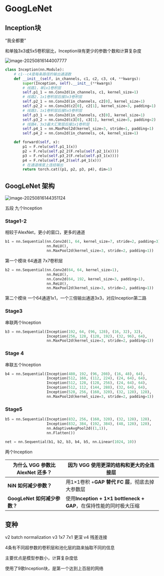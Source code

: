# GoogLeNet

## Inception块

“我全都要”

和单独3x3或5x5卷积层比，Inception块有更少的参数个数和计算复杂度

![image-20250816144007777](C:\Users\chy20\AppData\Roaming\Typora\typora-user-images\image-20250816144007777.png)

```python
class Inception(nn.Module):
    # c1--c4是每条路径的输出通道数
    def __init__(self, in_channels, c1, c2, c3, c4, **kwargs):
        super(Inception, self).__init__(**kwargs)
        # 线路1，单1x1卷积层
        self.p1_1 = nn.Conv2d(in_channels, c1, kernel_size=1)
        # 线路2，1x1卷积层后接3x3卷积层
        self.p2_1 = nn.Conv2d(in_channels, c2[0], kernel_size=1)
        self.p2_2 = nn.Conv2d(c2[0], c2[1], kernel_size=3, padding=1)
        # 线路3，1x1卷积层后接5x5卷积层
        self.p3_1 = nn.Conv2d(in_channels, c3[0], kernel_size=1)
        self.p3_2 = nn.Conv2d(c3[0], c3[1], kernel_size=5, padding=2)
        # 线路4，3x3最大汇聚层后接1x1卷积层
        self.p4_1 = nn.MaxPool2d(kernel_size=3, stride=1, padding=1)
        self.p4_2 = nn.Conv2d(in_channels, c4, kernel_size=1)

    def forward(self, x):
        p1 = F.relu(self.p1_1(x))
        p2 = F.relu(self.p2_2(F.relu(self.p2_1(x))))
        p3 = F.relu(self.p3_2(F.relu(self.p3_1(x))))
        p4 = F.relu(self.p4_2(self.p4_1(x)))
        # 在通道维度上连结输出
        return torch.cat((p1, p2, p3, p4), dim=1)
```







## GoogLeNet 架构

![image-20250816144351124](C:\Users\chy20\AppData\Roaming\Typora\typora-user-images\image-20250816144351124.png)

五段 九个Inception

### Stage1-2

相较于AlexNet，更小的窗口，更多的通道

```python
b1 = nn.Sequential(nn.Conv2d(1, 64, kernel_size=7, stride=2, padding=3),
                   nn.ReLU(),
                   nn.MaxPool2d(kernel_size=3, stride=2, padding=1))
```

第一个模块 64通道 7x7卷积层

```python
b2 = nn.Sequential(nn.Conv2d(64, 64, kernel_size=1),
                   nn.ReLU(),
                   nn.Conv2d(64, 192, kernel_size=3, padding=1),
                   nn.ReLU(),
                   nn.MaxPool2d(kernel_size=3, stride=2, padding=1))
```

第二个模块 一个64通道1x1，一个三倍输出通道3x3，对应Inception第二路



### Stage3

串联两个Inception

```python
b3 = nn.Sequential(Inception(192, 64, (96, 128), (16, 32), 32),
                   Inception(256, 128, (128, 192), (32, 96), 64),
                   nn.MaxPool2d(kernel_size=3, stride=2, padding=1))
```



### Stage 4

串联五个Inception

```python
b4 = nn.Sequential(Inception(480, 192, (96, 208), (16, 48), 64),
                   Inception(512, 160, (112, 224), (24, 64), 64),
                   Inception(512, 128, (128, 256), (24, 64), 64),
                   Inception(512, 112, (144, 288), (32, 64), 64),
                   Inception(528, 256, (160, 320), (32, 128), 128),
                   nn.MaxPool2d(kernel_size=3, stride=2, padding=1))
```



### Stage5

```python
b5 = nn.Sequential(Inception(832, 256, (160, 320), (32, 128), 128),
                   Inception(832, 384, (192, 384), (48, 128), 128),
                   nn.AdaptiveAvgPool2d((1,1)),
                   nn.Flatten())

net = nn.Sequential(b1, b2, b3, b4, b5, nn.Linear(1024, 10))
```

两个Inception



| **为什么 VGG 参数比 AlexNet 还多？** | 因为 VGG 使用更深的结构和更大的全连接层                      |
| ------------------------------------ | ------------------------------------------------------------ |
| **NiN 如何减少参数？**               | 用1×1卷积 +**GAP 替代 FC 层**，彻底去掉大参数层              |
| **GoogLeNet 如何减少参数？**         | 使用**Inception + 1×1 bottleneck + GAP**，在保持性能的同时极大压缩 |

## 变种

v2 batch normalization
v3 1x7 7x1 更深
v4 残差连接



4条有不同超参数的卷积层和池化层的路来抽取不同的信息

主要优点是模型参数小，计算复杂度低

使用了9歌Inception块，是第一个达到上百层的网络